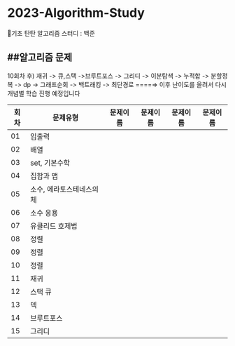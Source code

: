 # 2023-Algorithm-Study
 🐣기초 탄탄 알고리즘 스터디 : 백준
 
##알고리즘 문제
---
10회차 후)  재귀 -> 큐,스택 ->브루트포스 -> 그리디 -> 이분탐색 -> 누적합 -> 분할정복 -> dp -> 그래프순회 -> 백트래킹 -> 최단경로 ====⇒ 이후 난이도를 올려서 다시 개념별 학습 진행 예정입니다

| 회차 | 문제유형 | 문제이름 | 문제이름 | 문제이름 | 문제이름 |
| --- | --- | --- | --- | --- | --- |
| 01 | 입출력 |  |  |  |  |
| 02 | 배열 |  |  |  |  |
| 03 | set, 기본수학 |  |  |  |  |
| 04 | 집합과 맵 |  |  |  |  |
|  05 | 소수, 에라토스테네스의 체 |  |  |  |  |
| 06 | 소수 응용 |  |  |  |  |
| 07 | 유클리드 호제법 |  |  |  |  |
| 08 | 정렬 |  |  |  |  |
| 09 | 정렬 |  |  |  |  |
| 10 | 정렬 |  |  |  |  |
| 11 | 재귀 |  |  |  |  |
|  12 | 스택 큐 |  |  |  |  |
| 13 | 덱 |  |  |  |  |
| 14 | 브루트포스 |  |  |  |  |
| 15 | 그리디 |  |  |  |  |
